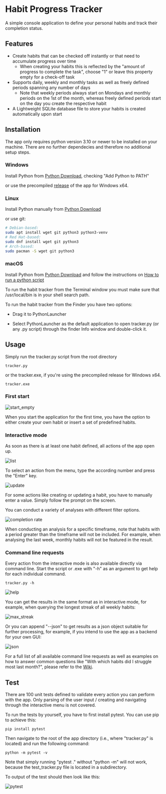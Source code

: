 # Habit Progress Tracker

A simple console application to define your personal habits and track their completion status.


## Features

- Create habits that can be checked off instantly or that need to accumulate progress over time
  - When creating your habits this is reflected by the "amount of progress to complete the task",
    choose "1" or leave this property empty for a check-off task
- Supports daily, weekly and monthly tasks as well as freely defined periods spanning any number of days
  - Note that weekly periods always start on Mondays and monthly periods on the 1st of the month,
    whereas freely defined periods start on the day you create the respective habit
- A Lightweight SQLite database file to store your habits is created automatically upon start


## Installation

The app only requires python version 3.10 or newer to be installed on your machine.
There are no further dependecies and therefore no additional setup steps.

### Windows

Install Python from [Python Download](https://www.python.org/downloads/windows/), checking "Add Python to PATH"

or use the precompiled [release](https://github.com/smartIU/habit-tracker/releases/tag/v1.0) of the app for Windows x64.

### Linux

Install Python manually from [Python Download](https://www.python.org/downloads/source/)

or use git:

```bash
# Debian-based:
sudo apt install wget git python3 python3-venv
# Red Hat-based:
sudo dnf install wget git python3
# Arch-based:
sudo pacman -S wget git python3
```

### macOS

Install Python from [Python Download](https://www.python.org/downloads/macos/) and follow the instructions on [How to run a python script](https://docs.python.org/3/using/mac.html)

To run the habit tracker from the Terminal window you must make sure that /usr/local/bin is in your shell search path.

To run the habit tracker from the Finder you have two options:

- Drag it to PythonLauncher

- Select PythonLauncher as the default application to open tracker.py (or any .py script) through the finder Info window and double-click it.


## Usage

Simply run the tracker.py script from the root directory

```commandline
tracker.py
```

or the tracker.exe, if you're using the precompiled release for Windows x64.

```commandline
tracker.exe
```

### First start

![start_empty](https://github.com/smartIU/habit-tracker/assets/156700437/7e917867-74bc-466e-accc-25a680da3936)

When you start the application for the first time, you have the option to either create your own habit or insert a set of predefined habits.

### Interactive mode

As soon as there is at least one habit defined, all actions of the app open up.

![list](https://github.com/smartIU/habit-tracker/assets/156700437/443a8d79-d2b0-44f4-beee-c477abf315e6)

To select an action from the menu, type the according number and press the "Enter" key.

![update](https://github.com/smartIU/habit-tracker/assets/156700437/be1a1fd1-5868-4313-8a0a-70b95a9e8cb2)

For some actions like creating or updating a habit, you have to manually enter a value. Simply follow the prompt on the screen.

You can conduct a variety of analyses with different filter options.

![completion rate](https://github.com/smartIU/habit-tracker/assets/156700437/314b9496-2dd8-4d51-bf59-8269aa8e5985)

When conducting an analysis for a specific timeframe, note that habits with a period greater than the timeframe will not be included.
For example, when analysing the last week, monthly habits will not be featured in the result.

### Command line requests

Every action from the interactive mode is also available directly via command line. Start the script or .exe with "-h" as an argument to get help for each individual command.

```commandline
tracker.py -h
```

![help](https://github.com/smartIU/habit-tracker/assets/156700437/b9c53f20-22dc-423b-8da3-f7467f4d7f87)

You can get the results in the same format as in interactive mode, for example, when querying the longest streak of all weekly habits:

![max_streak](https://github.com/smartIU/habit-tracker/assets/156700437/ba30933e-5268-4452-a3f0-93c5bea62550)

Or you can append "--json" to get results as a json object suitable for further processing, for example, if you intend to use the app as a backend for your own GUI:

![json](https://github.com/smartIU/habit-tracker/assets/156700437/8cd11983-72f2-4f2e-9bd3-db093b95732a)

For a full list of all available command line requests as well as examples on how to answer common questions like "With which habits did I struggle most last month?", please refer to the [Wiki](https://github.com/smartIU/habit-tracker/wiki).


## Test

There are 100 unit tests defined to validate every action you can perform with the app. Only parsing of the user input / creating and navigating through the interactive menu is not covered.

To run the tests by yourself, you have to first install pytest. You can use pip to achieve this:

```commandline
pip install pytest
```

Then navigate to the root of the app directory (i.e., where "tracker.py" is located) and run the following command:

```commandline
python -m pytest -v
```

Note that simply running "pytest ." without "python -m" will not work, because the test_tracker.py file is located in a subdirectory.

To output of the test should then look like this:

![pytest](https://github.com/smartIU/habit-tracker/assets/156700437/483fe94b-4f26-4e25-944e-e92b75d8cab2)
